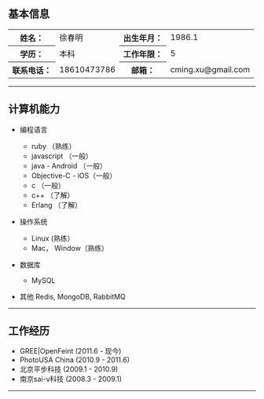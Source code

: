## 基本信息 
<table style="width: 100%">
  <tr>
    <th>姓名：</th>
    <td>徐春明</td>
    <th>出生年月：</th>
    <td>1986.1</td>
  </tr>
  <tr>
    <th>学历：</th>
    <td>本科</td>
    <th>工作年限：</th>
    <td>5</td>
  </tr>
  <tr>
    <th>联系电话： </th>
    <td>18610473786</td>
    <th>邮箱： </th>
    <td>cming.xu@gmail.com</td>
  </tr>
</table>

---
## 计算机能力
  - 编程语言
    - ruby （熟练）
    - javascript  （一般）
    - java - Android       （一般）
    - Objective-C - iOS（一般）
    - c           （一般）
    - c++         （了解）
    - Erlang      （了解）

  - 操作系统
    - Linux (熟练）
    - Mac， Window（熟练）

  - 数据库
    - MySQL

  - 其他
    Redis, MongoDB, RabbitMQ

---
## 工作经历

  - GREE|OpenFeint (2011.6 - 现今)
  - PhotoUSA China (2010.9 - 2011.6)
  - 北京平步科技   (2009.1 - 2010.9)
  - 南京sai-v科技      (2008.3 - 2009.1)

---
